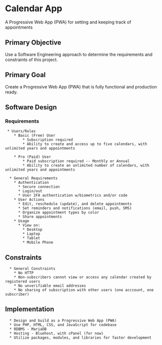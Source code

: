 # Calendar App

A Progressive Web App (PWA) for setting and keeping track of appointments

## Primary Objective

Use a Software Engineering approach to determine the requirements and constraints of this project.

## Primary Goal

Create a Progressive Web App (PWA) that is fully functional and production ready.

## Software Design

### Requirements

     * Users/Roles
        * Basic (Free) User
            * Subscription required
            * Ability to create and access up to five calendars, with unlimited years and appointments

        * Pro (Paid) User 
            * Paid subscription required -- Monthly or Annual
            * Ability to create an unlimited number of calendars, with unlimited years and appointments
        
      * General Requirements
        * Authentication
          * Secure connection
          * Login/out
          * User 2FA authentication w/biometrics and/or code
        * User Actions
          * Edit, reschedule (update), and delete appointments
          * Set reminders and notifications (email, push, SMS)
          * Organize appointment types by color
          * Share appointments
        * Usage
          * View on:
            * Desktop
            * Laptop
            * Tablet
            * Mobile Phone

## Constraints

      * General Constraints
        * No HTTP
        * Non-subscribers cannot view or access any calendar created by registered users
        * No unverifiable email addresses
        * No sharing of subscription with other users (one acccount, one subscriber)

## Implementation

      * Design and build as a Progressive Web App (PWA)
      * Use PHP, HTML, CSS, and JavaScript for codebase
      * RDBMS - MariaDB 
      * Hosting - Bluehost, with cPanel (for now)
      * Utilize packages, modules, and libraries for faster development




